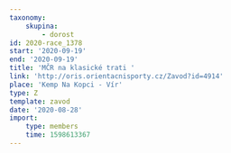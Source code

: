 ```yaml
---
taxonomy:
    skupina:
        - dorost
id: 2020-race_1378
start: '2020-09-19'
end: '2020-09-19'
title: 'MČR na klasické trati '
link: 'http://oris.orientacnisporty.cz/Zavod?id=4914'
place: 'Kemp Na Kopci - Vír'
type: Z
template: zavod
date: '2020-08-28'
import:
    type: members
    time: 1598613367
---
```


